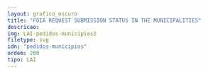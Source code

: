 ```yaml
---
layout: grafico_escuro
title: "FOIA REQUEST SUBMISSION STATUS IN THE MUNICIPALITIES"
descricao:
img: LAI-pedidos-municipios3
filetype: svg
idn: "pedidos-municipios"
ordem: 200
tipo: LAI
---
```


